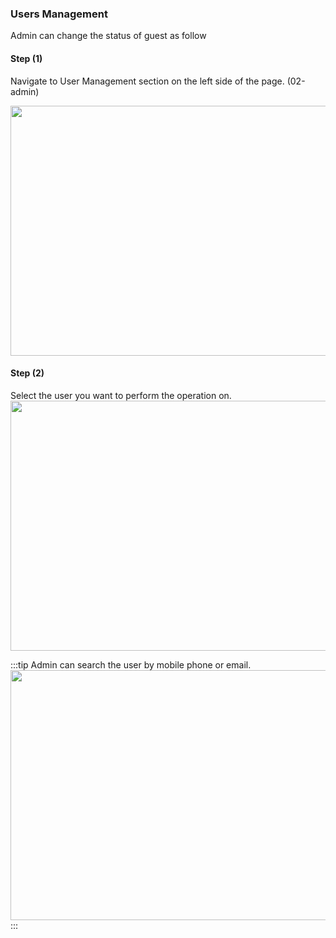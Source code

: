 ### Users Management

Admin can change the status of guest as follow

<h4><strong>Step (1)</strong></h4>
Navigate to User Management section on the left side of the page. (02-admin)

<img height="400px" width="950px" src="/images/admin/02-admin.png"></img>

<h4><strong>Step (2)</strong></h4>
Select the user you want to perform the operation on.
<img height="400px" width="950px" src="/images/admin/03-admin.png"></img>

:::tip
Admin can search the user by mobile phone or email.
<img height="400px" width="950px" src="/images/admin/04-admin.png"></img>
:::
